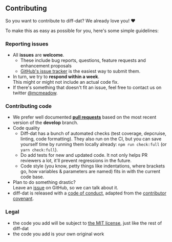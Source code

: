 ## Contributing

So you want to contribute to diff-dat? We already love you! :heart:

To make this as easy as possible for you, here's some simple guidelines:

### Reporting issues

- All **issues** are **welcome**.
  - These include bug reports, questions, feature requests and enhancement
    proposals
  - [GitHub's issue tracker](https://github.com/sverweij/diff-dat/issues)
    is the easiest way to submit them.
- In turn, we try to **respond within a week**.  
  This might or might not include an actual code fix.
- If there's something that doesn't fit an issue, feel free to contact us on
  twitter [@mcmeadow](https://twitter.com/mcmeadow).

### Contributing code

- We prefer well documented
  **[pull requests](https://help.github.com/articles/creating-a-pull-request/)**
  based on the most recent version of the **develop** branch.
- Code quality
  - Diff-dat has a bunch of automated checks (test coverage, depcruise,
    linting, code formatting). They also run on the CI, but you can save yourself
    time by running them locally already: `npm run check:full` (or `yarn check:full`).
  - Do add tests for new and updated code. It not only helps PR reviewers a lot,
    it'll prevent regressions in the future.
  - Code style (you know, petty things like indentations, where brackets go,
    how variables & parameters are named) fits in with the current code base.
- Plan to do something drastic?  
  Leave an [issue](https://github.com/sverweij/diff-dat/issues/new/choose)
  on GitHub, so we can talk about it.
- diff-dat is released with a [code of conduct](../CODE_OF_CONDUCT.md), adapted
  from the [contributor covenant](http://contributor-covenant.org/).

### Legal

- the code you add will be subject to
  [the MIT license](../LICENSE), just like the rest of diff-dat
- the code you add is your own original work
